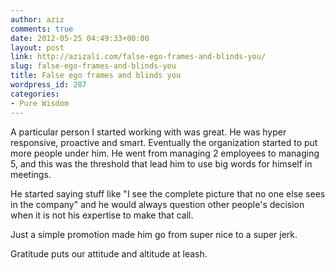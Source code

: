 ```yaml
---
author: aziz
comments: true
date: 2012-05-25 04:49:33+00:00
layout: post
link: http://azizali.com/false-ego-frames-and-blinds-you/
slug: false-ego-frames-and-blinds-you
title: False ego frames and blinds you
wordpress_id: 287
categories:
- Pure Wisdom
---
```


A particular person I started working with was great. He was hyper responsive, proactive and smart. Eventually the organization started to put more people under him. He went from managing 2 employees to managing 5, and this was the threshold that lead him to use big words for himself in meetings.

He started saying stuff like "I see the complete picture that no one else sees in the company" and he would always question other people's decision when it is not his expertise to make that call.

Just a simple promotion made him go from super nice to a super jerk.

Gratitude puts our attitude and altitude at leash.
